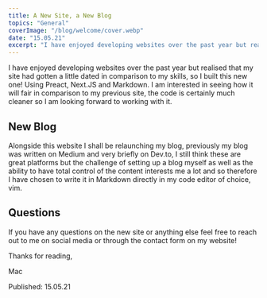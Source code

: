 ```yaml
---
title: A New Site, a New Blog
topics: "General"
coverImage: "/blog/welcome/cover.webp"
date: "15.05.21"
excerpt: "I have enjoyed developing websites over the past year but realised that my site had gotten a little dated in comparison to my skills, so I built this new one! Using Preact, Next.JS and Markdown."
---
```


I have enjoyed developing websites over the past year but realised that my site had gotten a little dated in comparison to my skills, so I built this new one! Using Preact, Next.JS and Markdown. I am interested in seeing how it will fair in comparison to my previous site, the code is certainly much cleaner so I am looking forward to working with it.

## New Blog

Alongside this website I shall be relaunching my blog, previously my blog was written on Medium and very briefly on Dev.to, I still think these are great platforms but the challenge of setting up a blog myself as well as the ability to have total control of the content interests me a lot and so therefore I have chosen to write it in Markdown directly in my code editor of choice, vim.

## Questions

If you have any questions on the new site or anything else feel free to reach out to me on social media or through the contact form on my website!

Thanks for reading,

Mac

Published: 15.05.21
